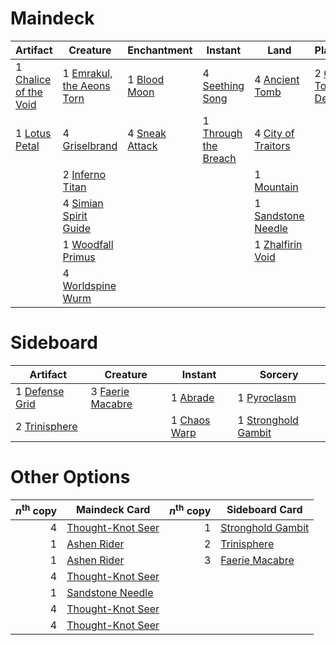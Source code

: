 
# Maindeck

|                                            Artifact                                            |                                             Creature                                             |                                      Enchantment                                      |                                            Instant                                            |                                            Land                                             |                                             Planeswalker                                              |
|------------------------------------------------------------------------------------------------|--------------------------------------------------------------------------------------------------|---------------------------------------------------------------------------------------|-----------------------------------------------------------------------------------------------|---------------------------------------------------------------------------------------------|-------------------------------------------------------------------------------------------------------|
|1 [Chalice of the Void](http://gatherer.wizards.com/Pages/Card/Details.aspx?multiverseid=370411)|1 [Emrakul, the Aeons Torn](http://gatherer.wizards.com/Pages/Card/Details.aspx?multiverseid=None)|1 [Blood Moon](http://gatherer.wizards.com/Pages/Card/Details.aspx?multiverseid=370419)|4 [Seething Song](http://gatherer.wizards.com/Pages/Card/Details.aspx?multiverseid=243487)     |4 [Ancient Tomb](http://gatherer.wizards.com/Pages/Card/Details.aspx?multiverseid=382842)    |2 [Chandra, Torch of Defiance](http://gatherer.wizards.com/Pages/Card/Details.aspx?multiverseid=417683)|
|1 [Lotus Petal](http://gatherer.wizards.com/Pages/Card/Details.aspx?multiverseid=420602)        |4 [Griselbrand](http://gatherer.wizards.com/Pages/Card/Details.aspx?multiverseid=None)            |4 [Sneak Attack](http://gatherer.wizards.com/Pages/Card/Details.aspx?multiverseid=None)|1 [Through the Breach](http://gatherer.wizards.com/Pages/Card/Details.aspx?multiverseid=430684)|4 [City of Traitors](http://gatherer.wizards.com/Pages/Card/Details.aspx?multiverseid=397543)|                                                                                                       |
|                                                                                                |2 [Inferno Titan](http://gatherer.wizards.com/Pages/Card/Details.aspx?multiverseid=None)          |                                                                                       |                                                                                               |1 [Mountain](http://gatherer.wizards.com/Pages/Card/Details.aspx?multiverseid=439604)        |                                                                                                       |
|                                                                                                |4 [Simian Spirit Guide](http://gatherer.wizards.com/Pages/Card/Details.aspx?multiverseid=442137)  |                                                                                       |                                                                                               |1 [Sandstone Needle](http://gatherer.wizards.com/Pages/Card/Details.aspx?multiverseid=19645) |                                                                                                       |
|                                                                                                |1 [Woodfall Primus](http://gatherer.wizards.com/Pages/Card/Details.aspx?multiverseid=370406)      |                                                                                       |                                                                                               |1 [Zhalfirin Void](http://gatherer.wizards.com/Pages/Card/Details.aspx?multiverseid=443137)  |                                                                                                       |
|                                                                                                |4 [Worldspine Wurm](http://gatherer.wizards.com/Pages/Card/Details.aspx?multiverseid=253575)      |                                                                                       |                                                                                               |                                                                                             |                                                                                                       |


# Sideboard

|                                        Artifact                                         |                                         Creature                                          |                                        Instant                                        |                                           Sorcery                                           |
|-----------------------------------------------------------------------------------------|-------------------------------------------------------------------------------------------|---------------------------------------------------------------------------------------|---------------------------------------------------------------------------------------------|
|1 [Defense Grid](http://gatherer.wizards.com/Pages/Card/Details.aspx?multiverseid=425805)|3 [Faerie Macabre](http://gatherer.wizards.com/Pages/Card/Details.aspx?multiverseid=370410)|1 [Abrade](http://gatherer.wizards.com/Pages/Card/Details.aspx?multiverseid=430772)    |1 [Pyroclasm](http://gatherer.wizards.com/Pages/Card/Details.aspx?multiverseid=None)         |
|2 [Trinisphere](http://gatherer.wizards.com/Pages/Card/Details.aspx?multiverseid=425823) |                                                                                           |1 [Chaos Warp](http://gatherer.wizards.com/Pages/Card/Details.aspx?multiverseid=382883)|1 [Stronghold Gambit](http://gatherer.wizards.com/Pages/Card/Details.aspx?multiverseid=21357)|


# Other Options

|*n*<sup>th</sup> copy|                                       Maindeck Card                                        |*n*<sup>th</sup> copy|                                      Sideboard Card                                       |
|--------------------:|--------------------------------------------------------------------------------------------|--------------------:|-------------------------------------------------------------------------------------------|
|                    4|[Thought-Knot Seer](http://gatherer.wizards.com/Pages/Card/Details.aspx?multiverseid=407519)|                    1|[Stronghold Gambit](http://gatherer.wizards.com/Pages/Card/Details.aspx?multiverseid=21357)|
|                    1|[Ashen Rider](http://gatherer.wizards.com/Pages/Card/Details.aspx?multiverseid=373689)      |                    2|[Trinisphere](http://gatherer.wizards.com/Pages/Card/Details.aspx?multiverseid=425823)     |
|                    1|[Ashen Rider](http://gatherer.wizards.com/Pages/Card/Details.aspx?multiverseid=373689)      |                    3|[Faerie Macabre](http://gatherer.wizards.com/Pages/Card/Details.aspx?multiverseid=370410)  |
|                    4|[Thought-Knot Seer](http://gatherer.wizards.com/Pages/Card/Details.aspx?multiverseid=407519)|                     |                                                                                           |
|                    1|[Sandstone Needle](http://gatherer.wizards.com/Pages/Card/Details.aspx?multiverseid=19645)  |                     |                                                                                           |
|                    4|[Thought-Knot Seer](http://gatherer.wizards.com/Pages/Card/Details.aspx?multiverseid=407519)|                     |                                                                                           |
|                    4|[Thought-Knot Seer](http://gatherer.wizards.com/Pages/Card/Details.aspx?multiverseid=407519)|                     |                                                                                           |

